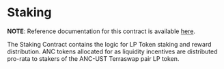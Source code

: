 # Staking

**NOTE**: Reference documentation for this contract is available [here](https://app.gitbook.com/@anchor-protocol/s/anchor-2/smart-contracts/anchor-token/staking).

The Staking Contract contains the logic for LP Token staking and reward distribution. ANC tokens 
allocated for as liquidity incentives are distributed pro-rata to stakers of the ANC-UST 
Terraswap pair LP token. 
